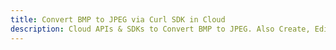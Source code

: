 ---title: Convert BMP to JPEG via Curl SDK in Clouddescription: Cloud APIs & SDKs to Convert BMP to JPEG. Also Create, Edit & Render Microsoft Word & OpenOffice documents in the Cloud.---